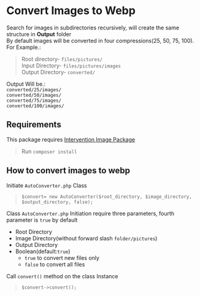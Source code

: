 # Convert Images to Webp
Search for images in subdirectories recursively, will create the same structure in **Output** folder  
By default images will be converted in four compressions(25, 50, 75, 100).
For Example.:
> Root directory- `files/pictures/`  
Input Directory- `files/pictures/images`  
Output Directory- `converted/`  

Output Will be.:  
`converted/25/images/`  
`converted/50/images/`  
`converted/75/images/`  
`converted/100/images/`  

## Requirements
This package requires [Intervention Image Package](http://image.intervention.io/)  
> Run `composer install`
## How to convert images to webp

Initiate `AutoConverter.php` Class  
> `$convert= new AutoConverter($root_directory, $image_directory, $output_directory, false);`  

Class `AutoConverter.php` Initiation require three parameters, fourth parameter is `true` by default
- Root Directory
- Image Directory(without forward slash `folder/pictures`)
- Output Directory
- Boolean(default:`true`)
    - `true` to convert new files only
    - `false` to convert all files

Call `convert()` method on the class Instance  
> `$convert->convert();`

